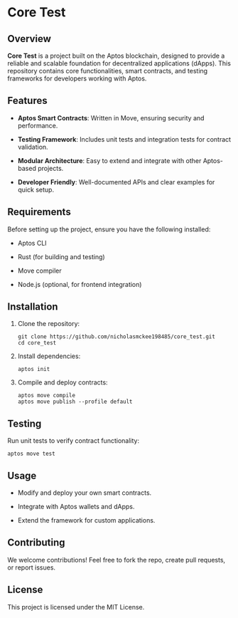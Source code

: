 
# Core Test

## Overview

**Core Test** is a project built on the Aptos blockchain, designed to provide a reliable and scalable foundation for decentralized applications (dApps). This repository contains core functionalities, smart contracts, and testing frameworks for developers working with Aptos.

## Features

-   **Aptos Smart Contracts**: Written in Move, ensuring security and performance.
    
-   **Testing Framework**: Includes unit tests and integration tests for contract validation.
    
-   **Modular Architecture**: Easy to extend and integrate with other Aptos-based projects.
    
-   **Developer Friendly**: Well-documented APIs and clear examples for quick setup.
    

## Requirements

Before setting up the project, ensure you have the following installed:

-   Aptos CLI
    
-   Rust (for building and testing)
    
-   Move compiler
    
-   Node.js (optional, for frontend integration)
    

## Installation

1.  Clone the repository:
    
    ```
    git clone https://github.com/nicholasmckee198485/core_test.git
    cd core_test
    ```
    
2.  Install dependencies:
    
    ```
    aptos init
    ```
    
3.  Compile and deploy contracts:
    
    ```
    aptos move compile
    aptos move publish --profile default
    ```
    

## Testing

Run unit tests to verify contract functionality:

```
aptos move test
```

## Usage

-   Modify and deploy your own smart contracts.
    
-   Integrate with Aptos wallets and dApps.
    
-   Extend the framework for custom applications.
    

## Contributing

We welcome contributions! Feel free to fork the repo, create pull requests, or report issues.

## License

This project is licensed under the MIT License.
